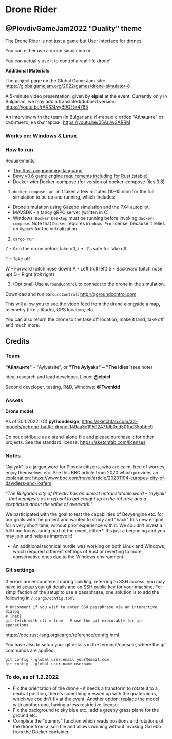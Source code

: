 # Drone Rider
## @PlovdivGameJam2022 "Duality" theme

The Drone Rider is not just a game but User Interface for drones!

You can either use a drone simulation or...

You can actually use it to control a real-life drone!

**Additional Materials**

The project page on the Global Game Jam site: https://globalgamejam.org/2022/games/drone-simulator-8

A 5-minute video presentation, given by **elpiel** at the event. Currently only in Bulgarian, we may add a translated/dubbed version:
https://youtu.be/rAX33LyyB9Q?t=4765

An interview with the team (in Bulgarian):
Интервю с отбор "Айляците" от събитието, на български:
https://youtu.be/05ArJw3ARRM

### Works on: Windows & Linux

### How to run

Requirements:
- [The Rust programming language](https://rust-lang.org)
- [Bevy v0.6 game engine requirements including for Rust (stable)](https://bevyengine.org/learn/book/getting-started/setup/)
- Docker with Docker-compose (for version of docker-compose files 3.8)


1. `docker-compose up -d`
It takes a few minutes (10-15 min) for the full simulation to be up and running, which includes:

- Drone simulation using Gazebo simulation and the PX4 autopilot.
- MAVSDK - a fancy gRPC server (written in C)
- Windows: `Docker Desktop` must be running before invoking `docker-compose`. Note that `Docker` requires `Windows Pro` license, because it relies on `HyperV` for the virtualization.

2. `cargo run`

Z - Arm the drone before take off, i.e. it's safe for take off.

T - Take off

W - Forward (pitch nose down)
A - Left (roll left)
S - Backward (pitch nose up)
D - Right (roll right)



3. (Optional) Use `QGroundControl` to connect to the drone in the simulation.

Download and run `QGroundControl`: http://qgroundcontrol.com

This will allow you to see the video feed from the drone alongside a map, telemetry (like altitude), GPS location, etc.

You can also return the drone to the take off location, make it land, take off and much more.

## Credits

### Team

**"Айляците"** - "Aylyatsite", or **"The Aylyaks" ~ "The Idles"**(see note)

Idea, research and lead developer, Linux: **@elpiel**

Second developer, testing, R&D, Windows: **@Twenkid**

### Assets

**Drone model**

As of 30.1.2022: (C) **pythondesign**, https://sketchfab.com/3d-models/petrone-battle-drone-149aa3e19502471db0dd501bd35bbbc9 

Do not distribute as a stand-alone file and please purchase it for other projects. See the standard license: https://sketchfab.com/licenses

### Notes

"Aylyak" is a jargon word for Plovdiv citizens, who are calm, free of worries, enjoy themselves etc.
See this BBC article from 2020 which provides an explanation:
https://www.bbc.com/travel/article/20201104-europes-city-of-dawdlers-and-loafers

_"The Bulgarian city of Plovdiv has an almost untranslatable word – “aylyak” – that manifests as a refusal to get caught up in the rat race and a scepticism about the value of overwork."_

We participated with the goal to test the capabilities of Bevyengine etc. for our goals with the project and wanted to study and "hack" this new engine for a very short time, without prior experience with it. We couldn't invest a full time focus during part of the event, either*. It's just a beginning and you may join and help as improve it!

* An additional technical hurdle was working on both Linux and Windows, which required different settings of Rust or reverting to more conservative ones due to the Windows environment.

### Git settings

If errors are encountered during building, referring to SSH access, you may have to setup your git details and an SSH public key for your machine.
For simplifaction of the setup to use a passphrase, one solution is to add the following in  ```/.cargo/config.toml```:

```
# Uncomment if you wish to enter SSH passphrase via an interactive dialog
# [net]  
git-fetch-with-cli = true   # use the git executable for git operations
```
https://doc.rust-lang.org/cargo/reference/config.html

You have also to setup your git details in the terminal/console, where the git commands are applied:

```
git config --global user.email your@email.com
git config --global user.name username
```


### To do, as of 1.2.2022

* Fix the orientation of the drone - it needs a transform to rotate it to a neutral position, there's something messed up with the quaternions, which we couldn't fix at the event. Another option: replace the model with another one, having a less restrictive license.
* Fix the background to sky blue etc., add a greeny grass plane for the ground etc.
* Complete the "dummy" function which reads positions and rotations of the drone from a json file and allows running without invoking Gazebo from the Docker container.
